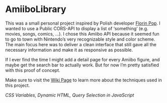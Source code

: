 # AmiiboLibrary

This was a small personal project inspired by Polish developer [Florin Pop](https://github.com/florinpop17). I wanted to use a Public CORS-API to display a list of ‘something’ (e.g. movies, songs, comics, …). I chose this Amiibo API because it seemed fun to go to town with Nintendo’s very recognizable style and color scheme. The main focus here was to deliver a clean interface that still gave all the necessary information and make it as responsive as possible.


If I ever find the time I might add a detail page for every Amiibo figure, and maybe get the search bar to actually work. But for now I’m pretty satisfied with this proof of concept.

Make sure to visit the [Wiki Page](https://github.com/VerbekeIbe/AmiiboLibrary/wiki) to learn more about the techniques used in this project.

*CSS Variables, Dynamic HTML, Query Selection in JavaScript*

